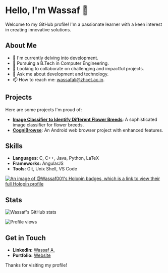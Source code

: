 # Hello, I'm Wassaf 👋


Welcome to my GitHub profile! I'm a passionate learner with a keen interest in creating innovative solutions.

## About Me

- 🔭 I'm currently delving into development.
- 🌱 Pursuing a B.Tech in Computer Engineering.
- 👯 Looking to collaborate on challenging and impactful projects.
- 💬 Ask me about development and technology.
- 📫 How to reach me: [wassafali@zhcet.ac.in](mailto:wassafali@zhcet.ac.in).

## Projects

Here are some projects I'm proud of:

- [**Image Classifier to Identify Different Flower Breeds**](https://github.com/Wassaf001/Image_Classifier_to_identify_different_flower_breeds): A sophisticated image classifier for flower breeds.
- [**CogniBrowse**](https://github.com/Wassaf001/CogniBrowse): An Android web browser project with enhanced features.

## Skills

- **Languages:** C, C++, Java, Python, LaTeX
- **Frameworks:** AngularJS
- **Tools:** Git, Unix Shell, VS Code

[![An image of @Wassaf001's Holopin badges, which is a link to view their full Holopin profile](https://holopin.me/wassaf001)](https://www.holopin.io/@wassaf001)

## Stats

![Wassaf's GitHub stats](https://github-readme-stats.vercel.app/api?username=Wassaf001&show_icons=true&theme=radical)

![Profile views](https://komarev.com/ghpvc/?username=Wassaf001&color=blueviolet)

## Get in Touch

- **LinkedIn:** [Wassaf A.](https://www.linkedin.com/in/wassaf-ali)
- **Portfolio:** [Website](http://wassaf.co/)

Thanks for visiting my profile!
